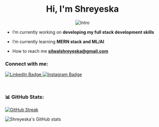 <h1 align="center">Hi, I'm Shreyeska</h1>
<!-- <h3 align="center">A learner</h3> -->
<p align="center">
<img src="https://readme-typing-svg.herokuapp.com?vCenter=true&amp;lines=Stumbling+And+Learning+About+Web" alt="Intro" >

- I’m currently working on **developing my full stack development skills**

- I’m currently learning **MERN stack and ML/AI**

- How to reach me **silwalshreyeska@gmail.com**

<h3 align="left">Connect with me:</h3>
<div id="badges" >
  <a href="https://www.linkedin.com/in/Shreyeska/">
    <img src="https://img.shields.io/badge/LinkedIn-blue?style=for-the-badge&logo=linkedin&logoColor=white" alt="LinkedIn Badge"/>
  </a>
  <a href="https://www.instagram.com/shreskaaaa/">
    <img src="https://img.shields.io/badge/Instagram-%23E4405F.svg?style=for-the-badge&logo=Instagram&logoColor=white" alt="Instagram Badge"/>
  </a>
</div>


<p>&nbsp;</p>

### 📊 GitHub Stats:


[![GitHub Streak](https://streak-stats.demolab.com?user=Shreyeska&theme=radical&hide_border=true&border_radius=5)](https://git.io/streak-stats)

![Shreyeska's GitHub stats](https://github-readme-stats.vercel.app/api?username=Shreyeska&show_icons=true&theme=radical&hide_border=true&border_radius=5&hide=stars&count_private=true&card_width=500px&include_all_commits=true)

